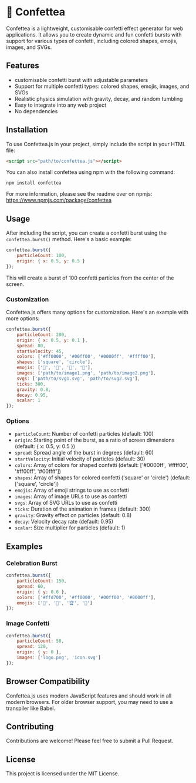 # 🎉 Confettea

Confettea is a lightweight, customisable confetti effect generator for web applications. It allows you to create dynamic and fun confetti bursts with support for various types of confetti, including colored shapes, emojis, images, and SVGs.

## Features

- customisable confetti burst with adjustable parameters
- Support for multiple confetti types: colored shapes, emojis, images, and SVGs
- Realistic physics simulation with gravity, decay, and random tumbling
- Easy to integrate into any web project
- No dependencies

## Installation

To use Confettea.js in your project, simply include the script in your HTML file:

```html
<script src="path/to/confettea.js"></script>
```

You can also install confettea using npm with the following command:
```
npm install confettea
```

For more information, please see the readme over on npmjs: https://www.npmjs.com/package/confettea

## Usage

After including the script, you can create a confetti burst using the `confettea.burst()` method. Here's a basic example:

```javascript
confettea.burst({
    particleCount: 100,
    origin: { x: 0.5, y: 0.5 }
});
```

This will create a burst of 100 confetti particles from the center of the screen.

### Customization

Confettea.js offers many options for customization. Here's an example with more options:

```javascript
confettea.burst({
    particleCount: 200, 
    origin: { x: 0.5, y: 0.1 },
    spread: 80,
    startVelocity: 45,
    colors: ['#ff0000', '#00ff00', '#0000ff', '#ffff00'],
    shapes: ['square', 'circle'],
    emojis: ['🎉', '🎊', '🥳', '🍾'],
    images: ['path/to/image1.png', 'path/to/image2.png'],
    svgs: ['path/to/svg1.svg', 'path/to/svg2.svg'],
    ticks: 300,
    gravity: 0.8,
    decay: 0.95,
    scalar: 1
});
```

### Options

- `particleCount`: Number of confetti particles (default: 100)
- `origin`: Starting point of the burst, as a ratio of screen dimensions (default: { x: 0.5, y: 0.5 })
- `spread`: Spread angle of the burst in degrees (default: 60)
- `startVelocity`: Initial velocity of particles (default: 30)
- `colors`: Array of colors for shaped confetti (default: ['#0000ff', '#ffff00', '#ff00ff', '#00ffff'])
- `shapes`: Array of shapes for colored confetti ('square' or 'circle') (default: ['square', 'circle'])
- `emojis`: Array of emoji strings to use as confetti
- `images`: Array of image URLs to use as confetti
- `svgs`: Array of SVG URLs to use as confetti
- `ticks`: Duration of the animation in frames (default: 300)
- `gravity`: Gravity effect on particles (default: 0.8)
- `decay`: Velocity decay rate (default: 0.95)
- `scalar`: Size multiplier for particles (default: 1)

## Examples

### Celebration Burst

```javascript
confettea.burst({
    particleCount: 150,
    spread: 60,
    origin: { y: 0.6 },
    colors: ['#ffd700', '#ff0000', '#00ff00', '#0000ff'],
    emojis: ['🎉', '🎊', '🏆', '👏']
});
```

### Image Confetti

```javascript
confettea.burst({
    particleCount: 50,
    spread: 120,
    origin: { y: 0 },
    images: ['logo.png', 'icon.svg']
});
```

## Browser Compatibility

Confettea.js uses modern JavaScript features and should work in all modern browsers. For older browser support, you may need to use a transpiler like Babel.

## Contributing

Contributions are welcome! Please feel free to submit a Pull Request.

## License

This project is licensed under the MIT License.
